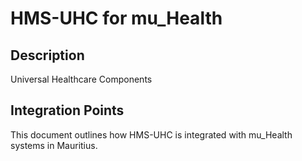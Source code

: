 # HMS-UHC for mu_Health

## Description

Universal Healthcare Components

## Integration Points

This document outlines how HMS-UHC is integrated with mu_Health systems in Mauritius.
